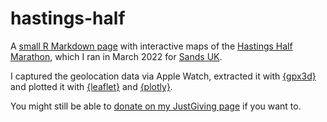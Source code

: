 # hastings-half

A [small R Markdown page](https://matt-dray.github.io/hastings-half/) with interactive maps of the [Hastings Half Marathon](https://www.hastings-half.co.uk/), which I ran in March 2022 for [Sands UK](https://www.sands.org.uk/). 

I captured the geolocation data via Apple Watch, extracted it with [{gpx3d}](https://matt-dray.github.io/gpx3d/) and plotted it with [{leaflet}](https://rstudio.github.io/leaflet/) and [{plotly}](https://plotly.com/r/).

You might still be able to [donate on my JustGiving page](https://www.justgiving.com/fundraising/matt-dray) if you want to.
